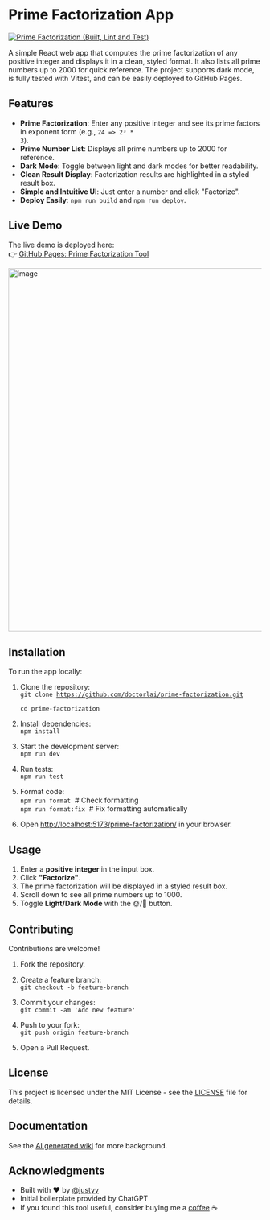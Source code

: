 # Prime Factorization App
[![Prime Factorization (Built, Lint and Test)](https://github.com/DoctorLai/prime-factorization/actions/workflows/ci.yaml/badge.svg?branch=main)](https://github.com/DoctorLai/prime-factorization/actions/workflows/ci.yaml)

A simple React web app that computes the prime factorization of any positive integer and displays it in a clean, styled format. It also lists all prime numbers up to 2000 for quick reference. The project supports dark mode, is fully tested with Vitest, and can be easily deployed to GitHub Pages.

## Features

- **Prime Factorization**: Enter any positive integer and see its prime factors in exponent form (e.g., <code>24 => 2³ * 3</code>).
- **Prime Number List**: Displays all prime numbers up to 2000 for reference.
- **Dark Mode**: Toggle between light and dark modes for better readability.
- **Clean Result Display**: Factorization results are highlighted in a styled result box.
- **Simple and Intuitive UI**: Just enter a number and click "Factorize".
- **Deploy Easily**: <code>npm run build</code> and <code>npm run deploy</code>.

## Live Demo

The live demo is deployed here:  
👉 [GitHub Pages: Prime Factorization Tool](https://doctorlai.github.io/prime-factorization/)

<img width="834" height="722" alt="image" src="https://github.com/user-attachments/assets/153265a2-7331-4098-a527-f2b58bcbcbe9" />

## Installation

To run the app locally:

1. Clone the repository:  
<code>git clone https://github.com/doctorlai/prime-factorization.git  
cd prime-factorization</code>

2. Install dependencies:  
<code>npm install</code>

3. Start the development server:  
<code>npm run dev</code>

4. Run tests:  
<code>npm run test</code>

5. Format code:  
<code>npm run format</code> &nbsp;# Check formatting  
<code>npm run format:fix</code> &nbsp;# Fix formatting automatically  

6. Open [http://localhost:5173/prime-factorization/](http://localhost:5173/prime-factorization/) in your browser.

## Usage

1. Enter a **positive integer** in the input box.  
2. Click **"Factorize"**.  
3. The prime factorization will be displayed in a styled result box.  
4. Scroll down to see all prime numbers up to 1000.  
5. Toggle **Light/Dark Mode** with the 🌞/🌙 button.  

## Contributing

Contributions are welcome!

1. Fork the repository.  
2. Create a feature branch:  
<code>git checkout -b feature-branch</code>  

3. Commit your changes:  
<code>git commit -am 'Add new feature'</code>  

4. Push to your fork:  
<code>git push origin feature-branch</code>  

5. Open a Pull Request.  

## License

This project is licensed under the MIT License - see the [LICENSE](./LICENSE) file for details.

## Documentation

See the [AI generated wiki](https://deepwiki.com/DoctorLai/prime-factorization) for more background.

## Acknowledgments

- Built with ❤️ by [@justyy](https://github.com/doctorlai)  
- Initial boilerplate provided by ChatGPT  
- If you found this tool useful, consider buying me a [coffee](https://justyy.com/out/bmc) ☕
